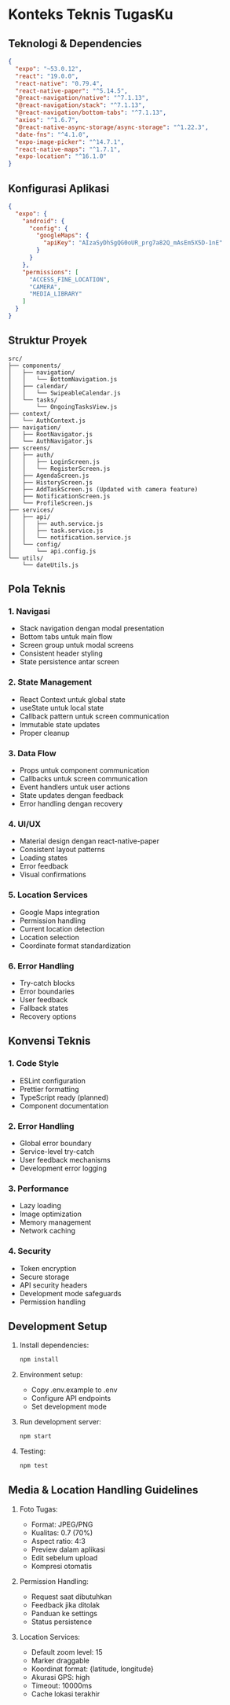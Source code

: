 # Konteks Teknis TugasKu

## Teknologi & Dependencies
```json
{
  "expo": "~53.0.12",
  "react": "19.0.0",
  "react-native": "0.79.4",
  "react-native-paper": "^5.14.5",
  "@react-navigation/native": "^7.1.13",
  "@react-navigation/stack": "^7.1.13",
  "@react-navigation/bottom-tabs": "^7.1.13",
  "axios": "^1.6.7",
  "@react-native-async-storage/async-storage": "^1.22.3",
  "date-fns": "^4.1.0",
  "expo-image-picker": "^14.7.1",
  "react-native-maps": "^1.7.1",
  "expo-location": "^16.1.0"
}
```

## Konfigurasi Aplikasi
```json
{
  "expo": {
    "android": {
      "config": {
        "googleMaps": {
          "apiKey": "AIzaSyDhSgQG0oUR_prg7a82Q_mAsEm5X5D-1nE"
        }
      }
    },
    "permissions": [
      "ACCESS_FINE_LOCATION",
      "CAMERA",
      "MEDIA_LIBRARY"
    ]
  }
}
```

## Struktur Proyek
```
src/
├── components/
│   ├── navigation/
│   │   └── BottomNavigation.js
│   ├── calendar/
│   │   └── SwipeableCalendar.js
│   └── tasks/
│       └── OngoingTasksView.js
├── context/
│   └── AuthContext.js
├── navigation/
│   ├── RootNavigator.js
│   └── AuthNavigator.js
├── screens/
│   ├── auth/
│   │   ├── LoginScreen.js
│   │   └── RegisterScreen.js
│   ├── AgendaScreen.js
│   ├── HistoryScreen.js
│   ├── AddTaskScreen.js (Updated with camera feature)
│   ├── NotificationScreen.js
│   └── ProfileScreen.js
├── services/
│   ├── api/
│   │   ├── auth.service.js
│   │   ├── task.service.js
│   │   └── notification.service.js
│   └── config/
│       └── api.config.js
└── utils/
    └── dateUtils.js
```

## Pola Teknis

### 1. Navigasi
- Stack navigation dengan modal presentation
- Bottom tabs untuk main flow
- Screen group untuk modal screens
- Consistent header styling
- State persistence antar screen

### 2. State Management
- React Context untuk global state
- useState untuk local state
- Callback pattern untuk screen communication
- Immutable state updates
- Proper cleanup

### 3. Data Flow
- Props untuk component communication
- Callbacks untuk screen communication
- Event handlers untuk user actions
- State updates dengan feedback
- Error handling dengan recovery

### 4. UI/UX
- Material design dengan react-native-paper
- Consistent layout patterns
- Loading states
- Error feedback
- Visual confirmations

### 5. Location Services
- Google Maps integration
- Permission handling
- Current location detection
- Location selection
- Coordinate format standardization

### 6. Error Handling
- Try-catch blocks
- Error boundaries
- User feedback
- Fallback states
- Recovery options

## Konvensi Teknis

### 1. Code Style
- ESLint configuration
- Prettier formatting
- TypeScript ready (planned)
- Component documentation

### 2. Error Handling
- Global error boundary
- Service-level try-catch
- User feedback mechanisms
- Development error logging

### 3. Performance
- Lazy loading
- Image optimization
- Memory management
- Network caching

### 4. Security
- Token encryption
- Secure storage
- API security headers
- Development mode safeguards
- Permission handling

## Development Setup
1. Install dependencies:
   ```bash
   npm install
   ```

2. Environment setup:
   - Copy .env.example to .env
   - Configure API endpoints
   - Set development mode

3. Run development server:
   ```bash
   npm start
   ```

4. Testing:
   ```bash
   npm test
   ```

## Media & Location Handling Guidelines
1. Foto Tugas:
   - Format: JPEG/PNG
   - Kualitas: 0.7 (70%)
   - Aspect ratio: 4:3
   - Preview dalam aplikasi
   - Edit sebelum upload
   - Kompresi otomatis

2. Permission Handling:
   - Request saat dibutuhkan
   - Feedback jika ditolak
   - Panduan ke settings
   - Status persistence

3. Location Services:
   - Default zoom level: 15
   - Marker draggable
   - Koordinat format: {latitude, longitude}
   - Akurasi GPS: high
   - Timeout: 10000ms
   - Cache lokasi terakhir 